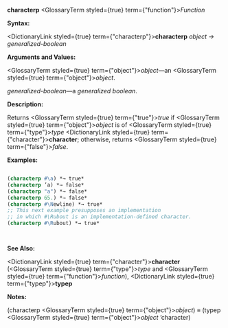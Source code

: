 **characterp** <GlossaryTerm styled={true} term={"function"}><i>Function</i></GlossaryTerm> 



**Syntax:** 



<DictionaryLink styled={true} term={"characterp"}><b>characterp</b></DictionaryLink> *object → generalized-boolean* 



**Arguments and Values:** 



<GlossaryTerm styled={true} term={"object"}><i>object</i></GlossaryTerm>—an <GlossaryTerm styled={true} term={"object"}><i>object</i></GlossaryTerm>. 



*generalized-boolean*—a *generalized boolean*. 



**Description:** 



Returns <GlossaryTerm styled={true} term={"true"}><i>true</i></GlossaryTerm> if <GlossaryTerm styled={true} term={"object"}><i>object</i></GlossaryTerm> is of <GlossaryTerm styled={true} term={"type"}><i>type</i></GlossaryTerm> <DictionaryLink styled={true} term={"character"}><b>character</b></DictionaryLink>; otherwise, returns <GlossaryTerm styled={true} term={"false"}><i>false</i></GlossaryTerm>. 



**Examples:**
```lisp

(characterp #\a) *→ true* 
(characterp ’a) *→ false* 
(characterp "a") *→ false* 
(characterp 65.) *→ false* 
(characterp #\Newline) *→ true* 
;; This next example presupposes an implementation 
;; in which #\Rubout is an implementation-defined character. 
(characterp #\Rubout) *→ true* 




```
**See Also:** 



<DictionaryLink styled={true} term={"character"}><b>character</b></DictionaryLink> (<GlossaryTerm styled={true} term={"type"}><i>type</i></GlossaryTerm> and <GlossaryTerm styled={true} term={"function"}><i>function</i></GlossaryTerm>), <DictionaryLink styled={true} term={"typep"}><b>typep</b></DictionaryLink> 



**Notes:** 



(characterp <GlossaryTerm styled={true} term={"object"}><i>object</i></GlossaryTerm>) *≡* (typep <GlossaryTerm styled={true} term={"object"}><i>object</i></GlossaryTerm> ’character) 




